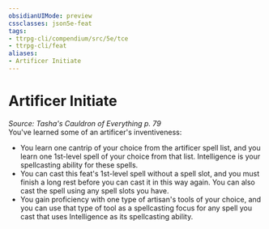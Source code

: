 ```yaml
---
obsidianUIMode: preview
cssclasses: json5e-feat
tags:
- ttrpg-cli/compendium/src/5e/tce
- ttrpg-cli/feat
aliases:
- Artificer Initiate
---
```

# Artificer Initiate
*Source: Tasha's Cauldron of Everything p. 79*  
You've learned some of an artificer's inventiveness:

- You learn one cantrip of your choice from the artificer spell list, and you learn one 1st-level spell of your choice from that list. Intelligence is your spellcasting ability for these spells.  
- You can cast this feat's 1st-level spell without a spell slot, and you must finish a long rest before you can cast it in this way again. You can also cast the spell using any spell slots you have.  
- You gain proficiency with one type of artisan's tools of your choice, and you can use that type of tool as a spellcasting focus for any spell you cast that uses Intelligence as its spellcasting ability.